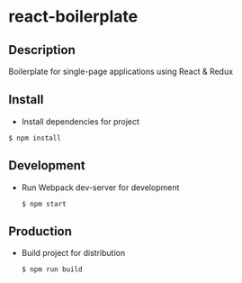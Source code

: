 # react-boilerplate

## Description
Boilerplate for single-page applications using React & Redux

## Install
- Install dependencies for project

```
$ npm install
```

## Development
- Run Webpack dev-server for development

  ```
  $ npm start
  ```

## Production
- Build project for distribution

  ```
  $ npm run build
  ```
